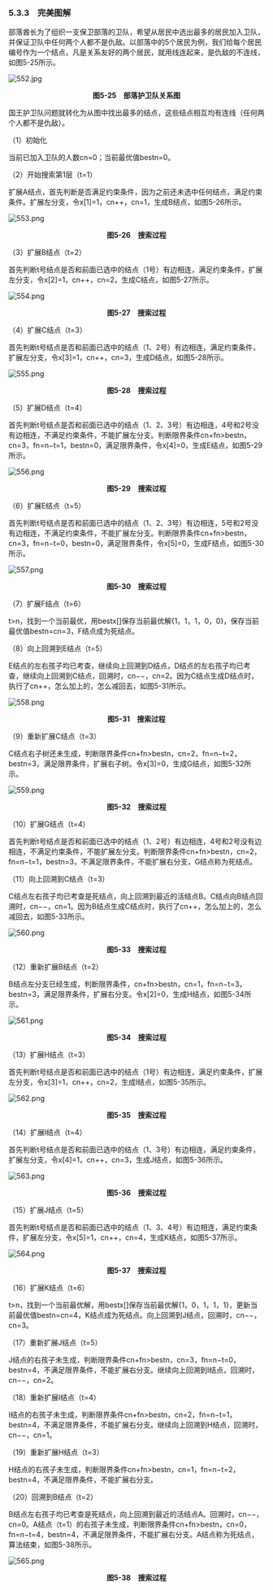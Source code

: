 ### 5.3.3　完美图解

部落酋长为了组织一支保卫部落的卫队，希望从居民中选出最多的居民加入卫队，并保证卫队中任何两个人都不是仇敌。以部落中的5个居民为例，我们给每个居民编号作为一个结点，凡是关系友好的两个居民，就用线连起来，是仇敌的不连线，如图5-25所示。

![552.jpg](../images/552.jpg)
<center class="my_markdown"><b class="my_markdown">图5-25　部落护卫队关系图</b></center>

国王护卫队问题就转化为从图中找出最多的结点，这些结点相互均有连线（任何两个人都不是仇敌）。

（1）初始化

当前已加入卫队的人数cn=0；当前最优值bestn=0。

（2）开始搜索第1层（t=1）

扩展A结点，首先判断是否满足约束条件，因为之前还未选中任何结点，满足约束条件。扩展左分支，令x[1]=1，cn++，cn=1，生成B结点，如图5-26所示。

![553.png](../images/553.png)
<center class="my_markdown"><b class="my_markdown">图5-26　搜索过程</b></center>

（3）扩展B结点（t=2）

首先判断t号结点是否和前面已选中的结点（1号）有边相连，满足约束条件，扩展左分支，令x[2]=1，cn++，cn=2，生成C结点，如图5-27所示。

![554.png](../images/554.png)
<center class="my_markdown"><b class="my_markdown">图5-27　搜索过程</b></center>

（4）扩展C结点（t=3）

首先判断t号结点是否和前面已选中的结点（1、2号）有边相连，满足约束条件，扩展左分支，令x[3]=1，cn++，cn=3，生成D结点，如图5-28所示。

![555.png](../images/555.png)
<center class="my_markdown"><b class="my_markdown">图5-28　搜索过程</b></center>

（5）扩展D结点（t=4）

首先判断t号结点是否和前面已选中的结点（1、2、3号）有边相连，4号和2号没有边相连，不满足约束条件，不能扩展左分支。判断限界条件cn+fn>bestn，cn=3，fn=n−t=1，bestn=0，满足限界条件，令x[4]=0，生成E结点，如图5-29所示。

![556.png](../images/556.png)
<center class="my_markdown"><b class="my_markdown">图5-29　搜索过程</b></center>

（6）扩展E结点（t=5）

首先判断t号结点是否和前面已选中的结点（1、2、3号）有边相连，5号和2号没有边相连，不满足约束条件，不能扩展左分支。判断限界条件cn+fn>bestn，cn=3，fn=n−t=0，bestn=0，满足限界条件，令x[5]=0，生成F结点，如图5-30所示。

![557.png](../images/557.png)
<center class="my_markdown"><b class="my_markdown">图5-30　搜索过程</b></center>

（7）扩展F结点（t=6）

t>n，找到一个当前最优，用bestx[]保存当前最优解{1，1，1，0，0}，保存当前最优值bestn=cn=3，F结点成为死结点。

（8）向上回溯到E结点（t=5）

E结点的左右孩子均已考查，继续向上回溯到D结点，D结点的左右孩子均已考查，继续向上回溯到C结点，回溯时，cn−−，cn=2。因为C结点生成D结点时，执行了cn++，怎么加上的，怎么减回去，如图5-31所示。

![558.png](../images/558.png)
<center class="my_markdown"><b class="my_markdown">图5-31　搜索过程</b></center>

（9）重新扩展C结点（t=3）

C结点右子树还未生成，判断限界条件cn+fn>bestn，cn=2，fn=n−t=2，bestn=3，满足限界条件，扩展右子树。令x[3]=0，生成G结点，如图5-32所示。

![559.png](../images/559.png)
<center class="my_markdown"><b class="my_markdown">图5-32　搜索过程</b></center>

（10）扩展G结点（t=4）

首先判断t号结点是否和前面已选中的结点（1、2号）有边相连，4号和2号没有边相连，不满足约束条件，不能扩展左分支。判断限界条件cn+fn>bestn，cn=2，fn=n−t=1，bestn=3，不满足限界条件，不能扩展右分支，G结点称为死结点。

（11）向上回溯到C结点（t=3）

C结点左右孩子均已考查是死结点，向上回溯到最近的活结点B。C结点向B结点回溯时，cn−−，cn=1。因为B结点生成C结点时，执行了cn++，怎么加上的，怎么减回去，如图5-33所示。

![560.png](../images/560.png)
<center class="my_markdown"><b class="my_markdown">图5-33　搜索过程</b></center>

（12）重新扩展B结点（t=2）

B结点左分支已经生成，判断限界条件，cn+fn>bestn，cn=1，fn=n−t=3，bestn=3，满足限界条件，扩展右分支。令x[2]=0，生成H结点，如图5-34所示。

![561.png](../images/561.png)
<center class="my_markdown"><b class="my_markdown">图5-34　搜索过程</b></center>

（13）扩展H结点（t=3）

首先判断t号结点是否和前面已选中的结点（1号）有边相连，满足约束条件，扩展左分支，令x[3]=1，cn++，cn=2，生成I结点，如图5-35所示。

![562.png](../images/562.png)
<center class="my_markdown"><b class="my_markdown">图5-35　搜索过程</b></center>

（14）扩展I结点（t=4）

首先判断t号结点是否和前面已选中的结点（1、3号）有边相连，满足约束条件，扩展左分支，令x[4]=1，cn++，cn=3，生成J结点，如图5-36所示。

![563.png](../images/563.png)
<center class="my_markdown"><b class="my_markdown">图5-36　搜索过程</b></center>

（15）扩展J结点（t=5）

首先判断t号结点是否和前面已选中的结点（1、3、4号）有边相连，满足约束条件，扩展左分支，令x[5]=1，cn++，cn=4，生成K结点，如图5-37所示。

![564.png](../images/564.png)
<center class="my_markdown"><b class="my_markdown">图5-37　搜索过程</b></center>

（16）扩展K结点（t=6）

t>n，找到一个当前最优解，用bestx[]保存当前最优解{1，0，1，1，1}，更新当前最优值bestn=cn=4，K结点成为死结点。向上回溯到J结点，回溯时，cn−−，cn=3。

（17）重新扩展J结点（t=5）

J结点的右孩子未生成，判断限界条件cn+fn>bestn，cn=3，fn=n−t=0，bestn=4，不满足限界条件，不能扩展右分支。继续向上回溯到I结点，回溯时，cn−−，cn=2。

（18）重新扩展I结点（t=4）

I结点的右孩子未生成，判断限界条件cn+fn>bestn，cn=2，fn=n−t=1，bestn=4，不满足限界条件，不能扩展右分支。继续向上回溯到H结点，回溯时，cn−−，cn=1。

（19）重新扩展H结点（t=3）

H结点的右孩子未生成，判断限界条件cn+fn>bestn，cn=1，fn=n−t=2，bestn=4，不满足限界条件，不能扩展右分支。

（20）回溯到B结点（t=2）

B结点左右孩子均已考查是死结点，向上回溯到最近的活结点A。回溯时，cn−−，cn=0。A结点（t=1）的右孩子未生成，判断限界条件cn+fn>bestn，cn=0，fn=n−t=4，bestn=4，不满足限界条件，不能扩展右分支。A结点称为死结点，算法结束，如图5-38所示。

![565.png](../images/565.png)
<center class="my_markdown"><b class="my_markdown">图5-38　搜索过程</b></center>

